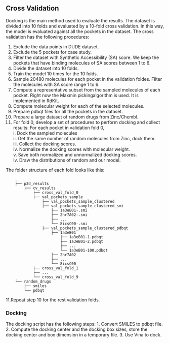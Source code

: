 ## Cross Validation
Docking is the main method used to evaluate the results. The dataset is divided into 10 folds and evaluated by a 10-fold cross validation. In this way, the model is evaluated against all the pockets in the dataset. The cross validation has the following procedures:
	
1. Exclude the data points in DUDE dataset. 
2. Exclude the 5 pockets for case study.
3. Filter the dataset with Synthetic Accessibility (SA) score. We keep the pockets that have binding molecules of SA scores between 1 to 6.
4. Divide the dataset into 10 folds.
5. Train the model 10 times for the 10 folds.
6. Sample 20480 molecules for each pocket in the validation foldes. Filter the molecules with SA score range 1 to 6.
7. Compute a representative subset from the sampled molecules of each pocket. Right now the Maxmin pickingalgorithm is used. It is implemented in RdKit. 
8. Compute molecular weight for each of the selected molecules.
9. Prepare pdbqt files for all the pockets in the dataset.
10. Prepare a large dataset of random drugs from Zinc/Chembl.
11. For fold 0, develop a set of procedures to perform docking and collect results:
For each pocket in validation fold 0,   
	i. Dock the sampled molecules    
	ii. Get the same number of random molecules from Zinc, dock them.   
	iii. Collect the docking scores.    
	iv. Normalize the docking scores with molecular weight.   
	v. Save both normalized and unnormalized docking scores.      
	iv. Draw the distributions of random and our model.   

The folder structure of each fold looks like this:
```
    .
    ├── p2d_results      
        ├── cv_results
            ├── cross_val_fold_0
	        ├── val_pockets_sample
                ├── val_pockets_sample_clustered
                ├── val_pockets_sample_clustered_smi
                    ├── 1a3eB01-.smi
                    ├── 2hr7A02-.smi
                    ├── ...
                    └── 8icsC00-.smi
                ├── val_pockets_sample_clustered_pdbqt
                    ├── 1a3eB01
                        ├── 1a3eB01-1.pdbqt
                        ├── 1a3eB01-2.pdbqt
                        ├── ...
                        └── 1a3eB01-100.pdbqt
                    ├── 2hr7A02
                    ├── ...
                    └── 8icsC00
            ├── cross_val_fold_1
            ├── ...
            └── cross_val_fold_9
	└── random_drugs
	    ├── smiles
	    └── pdbqt
```

11.Repeat step 10 for the rest validation folds.

### Docking
The docking script has the following steps:
	1. Convert SMILES to pdbqt file.
	2. Compute the docking center and the docking box sizes, store the docking center and box dimension in a temporary file.
    3. Use Vina to dock.
